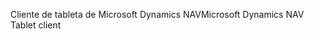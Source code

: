 <span data-ttu-id="654ca-101">Cliente de tableta de Microsoft Dynamics NAV</span><span class="sxs-lookup"><span data-stu-id="654ca-101">Microsoft Dynamics NAV Tablet client</span></span>
